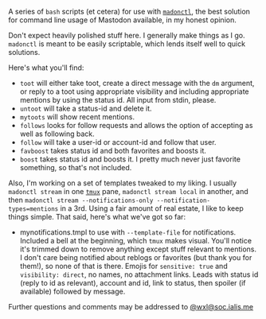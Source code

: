 A series of `bash` scripts (et cetera) for use with [`madonctl`][1], the best solution for command line usage of Mastodon available, in my honest opinion.

Don't expect heavily polished stuff here. I generally make things as I go. `madonctl` is meant to be easily scriptable, which lends itself well to quick solutions.

Here's what you'll find:

 * `toot` will either take toot, create a direct message with the `dm` argument, or reply to a toot using appropriate visibility and including appropriate mentions by using the status id. All input from stdin, please.
 * `untoot` will take a status-id and delete it.
 * `mytoots` will show recent mentions.
 * `follows` looks for follow requests and allows the option of accepting as well as following back.
 * `follow` will take a user-id or account-id and follow that user.
 * `favboost` takes status id and both favorites and boosts it.
 * `boost` takes status id and boosts it. I pretty much never just favorite something, so that's not included.

Also, I'm working on a set of templates tweaked to my liking. I usually `madonctl stream` in one [`tmux`][2] pane, `madonctl stream local` in another, and then `madonctl stream --notifications-only --notification-types=mentions` in a 3rd. Using a fair amount of real estate, I like to keep things simple. That said, here's what we've got so far:

 * mynotifications.tmpl to use with `--template-file` for notifications. Included a bell at the beginning, which `tmux` makes visual. You'll notice it's trimmed down to remove anything except stuff relevant to mentions. I don't care being notified about reblogs or favorites (but thank you for them!), so none of that is there. Emojis for `sensitive: true` and `visibility: direct`, no names, no attachment links. Leads with status id (reply to id as relevant), account and id, link to status, then spoiler (if available) followed by message. 

Further questions and comments may be addressed to [@wxl@soc.ialis.me][3] 

[1]: https://github.com/McKael/madonctl
[2]: https://github.com/tmux/tmux
[3]: https://soc.ialis.me/@wxl
